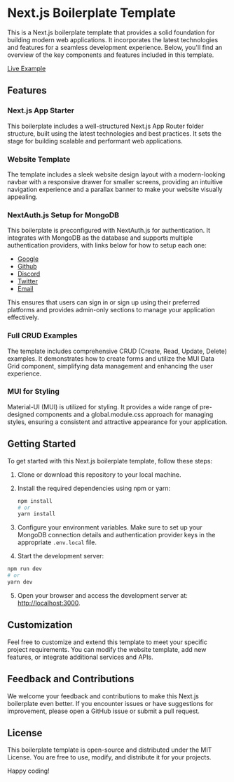 # Next.js Boilerplate Template

This is a Next.js boilerplate template that provides a solid foundation for building modern web applications. It incorporates the latest technologies and features for a seamless development experience. Below, you'll find an overview of the key components and features included in this template.

[Live Example](https://template-nextjs-one.vercel.app/)

## Features

### Next.js App Starter

This boilerplate includes a well-structured Next.js App Router folder structure, built using the latest technologies and best practices. It sets the stage for building scalable and performant web applications.

### Website Template

The template includes a sleek website design layout with a modern-looking navbar with a responsive drawer for smaller screens, providing an intuitive navigation experience and a parallax banner to make your website visually appealing.

### NextAuth.js Setup for MongoDB

This boilerplate is preconfigured with NextAuth.js for authentication. It integrates with MongoDB as the database and supports multiple authentication providers, with links below for how to setup each one:

- [Google](https://next-auth.js.org/providers/google)
- [Github](https://next-auth.js.org/providers/github)
- [Discord](https://next-auth.js.org/providers/discord)
- [Twitter](https://next-auth.js.org/providers/twitter)
- [Email](https://next-auth.js.org/providers/email)

This ensures that users can sign in or sign up using their preferred platforms and provides admin-only sections to manage your application effectively.

### Full CRUD Examples

The template includes comprehensive CRUD (Create, Read, Update, Delete) examples. It demonstrates how to create forms and utilize the MUI Data Grid component, simplifying data management and enhancing the user experience.

### MUI for Styling

Material-UI (MUI) is utilized for styling. It provides a wide range of pre-designed components and a global.module.css approach for managing styles, ensuring a consistent and attractive appearance for your application.

## Getting Started

To get started with this Next.js boilerplate template, follow these steps:

1. Clone or download this repository to your local machine.

2. Install the required dependencies using npm or yarn:

   ```bash
   npm install
   # or
   yarn install
   ```

3. Configure your environment variables. Make sure to set up your MongoDB connection details and authentication provider keys in the appropriate `.env.local` file.
4. Start the development server:

```bash
npm run dev
# or
yarn dev
```

5.  Open your browser and access the development server at:
    [http://localhost:3000](http://localhost:3000/).

## Customization

Feel free to customize and extend this template to meet your specific project requirements. You can modify the website template, add new features, or integrate additional services and APIs.

## Feedback and Contributions

We welcome your feedback and contributions to make this Next.js boilerplate even better. If you encounter issues or have suggestions for improvement, please open a GitHub issue or submit a pull request.

## License

This boilerplate template is open-source and distributed under the MIT License. You are free to use, modify, and distribute it for your projects.

Happy coding!
